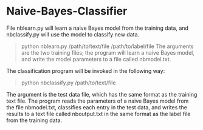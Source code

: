 # Naive-Bayes-Classifier
File nblearn.py will learn a naive Bayes model from the training data, and nbclassify.py will use the model to classify new data.
> python nblearn.py /path/to/text/file /path/to/label/file
The arguments are the two training files; the program will learn a naive Bayes model, and write the model parameters to a file called nbmodel.txt. 

The classification program will be invoked in the following way:

> python nbclassify.py /path/to/text/file

The argument is the test data file, which has the same format as the training text file. The program reads the parameters of a naive Bayes model from the file nbmodel.txt, classifies each entry in the test data, and writes the results to a text file called nboutput.txt in the same format as the label file from the training data.
